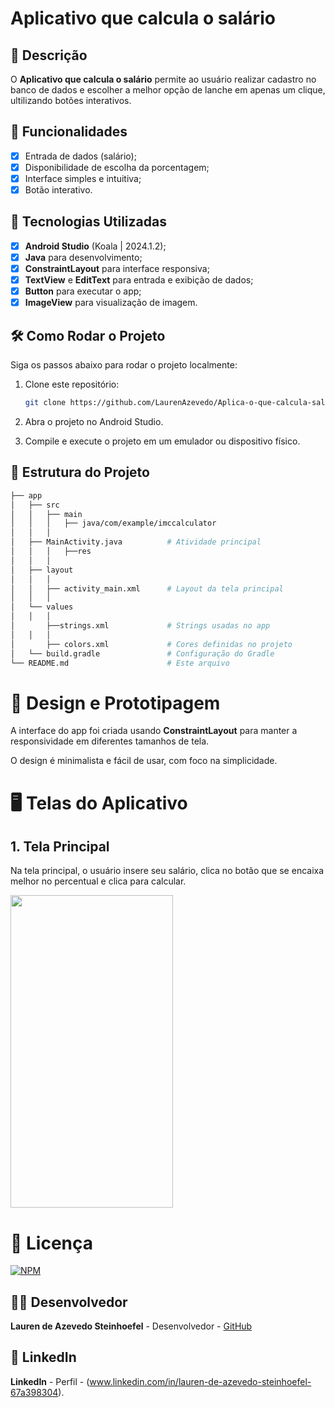 # **Aplicativo que calcula o salário**

## 📱 Descrição

O **Aplicativo que calcula o salário** permite ao usuário realizar cadastro no banco de dados e escolher a melhor opção de lanche em apenas um clique, ultilizando botões interativos. 

## 🔧 Funcionalidades

- [x] Entrada de dados (salário);
- [x] Disponibilidade de escolha da porcentagem;
- [x] Interface simples e intuitiva;
- [x] Botão interativo.

## 🚀 Tecnologias Utilizadas

- [x] **Android Studio** (Koala | 2024.1.2);
- [x] **Java** para desenvolvimento;
- [x] **ConstraintLayout** para interface responsiva;
- [x] **TextView** e **EditText** para entrada e exibição de dados;
- [x] **Button**  para executar o app;
- [x] **ImageView** para visualização de imagem.

## 🛠️ Como Rodar o Projeto

Siga os passos abaixo para rodar o projeto localmente:

1. Clone este repositório:

    ```bash
    git clone https://github.com/LaurenAzevedo/Aplica-o-que-calcula-sal-rio.git

    ```

2. Abra o projeto no Android Studio.

3. Compile e execute o projeto em um emulador ou dispositivo físico.

## 📂 Estrutura do Projeto

```bash
├── app
│   ├── src
│   │   ├── main
│   │   │   ├── java/com/example/imccalculator
│   │   │  
│   ├── MainActivity.java          # Atividade principal 
│   │   │   ├──res
│   │   │  
│   ├── layout
│   │   │  
│   │   ├── activity_main.xml      # Layout da tela principal
│   │   │  
│   └── values
│   │   │  
│       ├──strings.xml             # Strings usadas no app
│   │   │  
│       ├── colors.xml             # Cores definidas no projeto
│   └── build.gradle               # Configuração do Gradle
└── README.md                      # Este arquivo

```

 
# 🎨 Design e Prototipagem
 
A interface do app foi criada usando **ConstraintLayout** para manter a responsividade em diferentes tamanhos de tela.
 
O design é minimalista e fácil de usar, com foco na simplicidade.
 
# 🖥️ Telas do Aplicativo
 
## 1. **Tela Principal**

Na tela principal, o usuário insere seu salário, clica no botão que se encaixa melhor no percentual e clica para calcular.

<img src="https://github.com/user-attachments/assets/664327c1-f4d0-4728-a714-af10cda7519d" width="260" height="500"/>


# 📄 Licença

[![NPM](https://img.shields.io/npm/l/react)](https://github.com/LaurenAzevedo/Aplica-o-que-calcula-sal-rio/blob/main/LICENSE)

## 👨‍💻 Desenvolvedor 

**Lauren de Azevedo Steinhoefel** - Desenvolvedor - [GitHub](https://github.com/LaurenAzevedo)

## 📂 LinkedIn 

**LinkedIn** - Perfil - (www.linkedin.com/in/lauren-de-azevedo-steinhoefel-67a398304).


